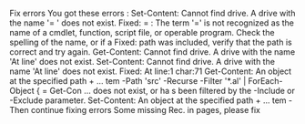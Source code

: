 Fix errors
You got these errors : Set-Content: Cannot find drive. A drive with the name '= ' does not exist.
Fixed: = : The term '=' is not recognized as the name of a cmdlet, function, script file, or operable program. Check the spelling of the name, or
if a
Fixed: path was included, verify that the path is correct and try again.
Get-Content: Cannot find drive. A drive with the name 'At line' does not exist.
Set-Content: Cannot find drive. A drive with the name 'At line' does not exist.
Fixed: At line:1 char:71
Get-Content: An object at the specified path + ... tem -Path 'src' -Recurse -Filter '*.al' | ForEach-Object {  = Get-Con ... does not exist, or ha
s been filtered by the -Include or -Exclude parameter.
Set-Content: An object at the specified path + ... tem -
Then continue fixing errors
Some missing Rec. in pages, please fix
